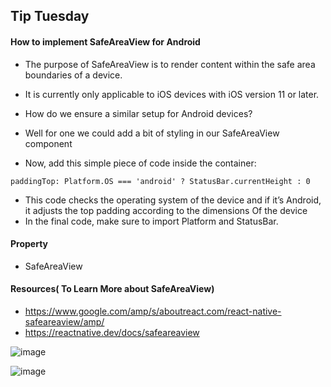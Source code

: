 ## Tip Tuesday

#### How to implement SafeAreaView for Android

- The purpose of SafeAreaView is to render content within the safe area boundaries of a device.
- It is currently only applicable to iOS devices with iOS version 11 or later.
- How do we ensure a similar setup for Android devices?
- Well for one we could add a bit of styling in our SafeAreaView component

- Now, add this simple piece of code inside the container:

```
paddingTop: Platform.OS === 'android' ? StatusBar.currentHeight : 0
```

- This code checks the operating system of the device and if it’s Android, it adjusts the top padding according to the dimensions Of the device
- In the final code, make sure to import Platform and StatusBar.

#### Property

- SafeAreaView

#### Resources( To Learn More about SafeAreaView)

- https://www.google.com/amp/s/aboutreact.com/react-native-safeareaview/amp/
- https://reactnative.dev/docs/safeareaview

![image](https://user-images.githubusercontent.com/81974869/151993509-bf0762ac-c85c-4786-ba3b-221fe6ec998a.png)

![image](https://user-images.githubusercontent.com/81974869/151993692-caefb1c8-d765-4f34-ba84-409812c7fde7.png)
